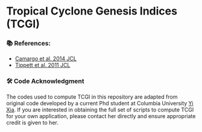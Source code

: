 # Tropical Cyclone Genesis Indices (TCGI)

### 📚 References: 
- [Camargo et al. 2014 JCL](https://journals.ametsoc.org/view/journals/clim/27/24/jcli-d-13-00505.1.xml)
- [Tippett et al. 2011 JCL](https://journals.ametsoc.org/view/journals/clim/24/9/2010jcli3811.1.xml)

### 🛠 Code Acknowledgment
The codes used to compute TCGI in this repository are adapted from original code developed by a current Phd student at Columbia University [Yi Xia](mailto:yx2820@columbia.edu). If you are interested in obtaining the full set of scripts to compute TCGI for your own application, please contact her directly and ensure appropriate credit is given to her.
